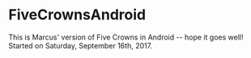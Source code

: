 # FiveCrownsAndroid
This is Marcus' version of Five Crowns in Android -- hope it goes well! Started on Saturday, September 16th, 2017.